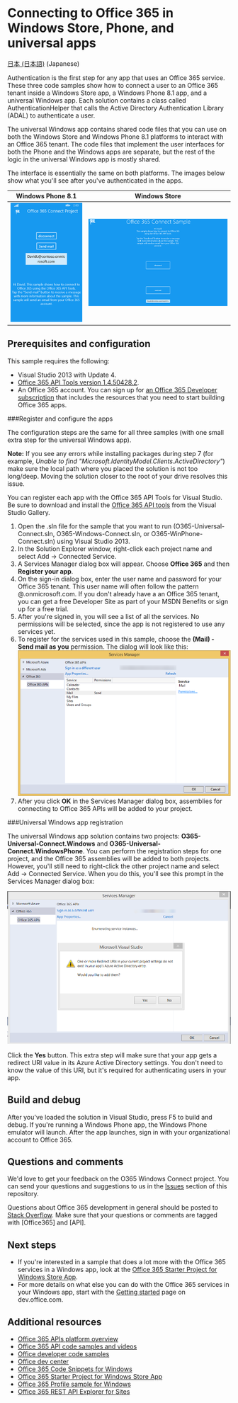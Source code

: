 # Connecting to Office 365 in Windows Store, Phone, and universal apps

[日本 (日本語)](https://github.com/OfficeDev/O365-Win-Connect/blob/master/loc/Readme-ja.md) (Japanese)

Authentication is the first step for any app that uses an Office 365 service. These three code samples show how to connect a user to an Office 365 tenant inside a Windows Store app, a Windows Phone 8.1 app, and a universal Windows app. Each solution contains a class called AuthenticationHelper that calls the Active Directory Authentication Library (ADAL) to authenticate a user.

The universal Windows app contains shared code files that you can use on both the Windows Store and Windows Phone 8.1 platforms to interact with an Office 365 tenant. The code files that implement the user interfaces for both the Phone and the Windows apps are separate, but the rest of the logic in the universal Windows app is mostly shared.

The interface is essentially the same on both platforms. The images below show what you'll see after you've authenticated in the apps.

**Windows Phone 8.1**  | **Windows Store**
------------- | -------------
![](/Readme-images/O365-Windows-Connect-PhoneUI.png "Windows Phone interface for the O365-WinPlatform-Connect sample")  | ![](/Readme-images/O365-Windows-Connect-WindowsUI.png "Windows Phone interface for the O365-WinPlatform-Connect sample")

## Prerequisites and configuration ##

This sample requires the following:  
  - Visual Studio 2013 with Update 4.  
  - [Office 365 API Tools version 1.4.50428.2](http://aka.ms/k0534n).  
  - An Office 365 account. You can sign up for [an Office 365 Developer subscription](http://aka.ms/ro9c62) that includes the resources that you need to start building Office 365 apps.
 
###Register and configure the apps

The configuration steps are the same for all three samples (with one small extra step for the universal Windows app).

**Note:** If you see any errors while installing packages during step 7 (for example, *Unable to find "Microsoft.IdentityModel.Clients.ActiveDirectory"*) make sure the local path where you placed the solution is not too long/deep. Moving the solution closer to the root of your drive resolves this issue.

You can register each app with the Office 365 API Tools for Visual Studio. Be sure to download and install the [Office 365 API tools](http://aka.ms/k0534n) from the Visual Studio Gallery.

   1. Open the .sln file for the sample that you want to run (O365-Universal-Connect.sln, O365-Windows-Connect.sln, or O365-WinPhone-Connect.sln) using Visual Studio 2013.
   2. In the Solution Explorer window, right-click each project name and select Add -> Connected Service.
   3. A Services Manager dialog box will appear. Choose **Office 365** and then **Register your app**.
   4. On the sign-in dialog box, enter the user name and password for your Office 365 tenant. This user name will often follow the pattern <your-name>@<tenant-name>.onmicrosoft.com. If you don't already have a an Office 365 tenant, you can get a free Developer Site as part of your MSDN Benefits or sign up for a free trial.
   5. After you're signed in, you will see a list of all the services. No permissions will be selected, since the app is not registered to use any services yet. 
   6. To register for the services used in this sample, choose the **(Mail) - Send mail as you** permission. The dialog will look like this:
![](/Readme-images/O365-Windows-Connect-ServicesManager.png "Windows Phone interface for the O365-WinPlatform-Connect sample")
   7. After you click **OK** in the Services Manager dialog box, assemblies for connecting to Office 365 APIs will be added to your project. 

###Universal Windows app registration

The universal Windows app solution contains two projects: **O365-Universal-Connect.Windows** and **O365-Universal-Connect.WindowsPhone**. You can perform the registration steps for one project, and the Office 365 assemblies will be added to both projects. However, you'll still need to right-click the other project name and select Add -> Connected Service. When you do this, you'll see this prompt in the Services Manager dialog box:

![](/Readme-images/O365-Windows-Connect-ServicesManager2.png "Windows Phone interface for the O365-WinPlatform-Connect sample")

Click the **Yes** button. This extra step will make sure that your app gets a redirect URI value in its Azure Active Directory settings. You don't need to know the value of this URI, but it's required for authenticating users in your app.

## Build and debug ##

After you've loaded the solution in Visual Studio, press F5 to build and debug. If you're running a Windows Phone app, the Windows Phone emulator will launch. After the app launches, sign in with your organizational account to Office 365.

## Questions and comments

We'd love to get your feedback on the O365 Windows Connect project. You can send your questions and suggestions to us in the [Issues](https://github.com/OfficeDev/O365-Win-Connect/issues) section of this repository.

Questions about Office 365 development in general should be posted to [Stack Overflow](http://stackoverflow.com/questions/tagged/Office365+API). Make sure that your questions or comments are tagged with [Office365] and [API].

## Next steps ##

- If you're interested in a sample that does a lot more with the Office 365 services in a Windows app, look at the [Office 365 Starter Project for Windows Store App](https://github.com/OfficeDev/O365-Windows-Start).
- For more details on what else you can do with the Office 365 services in your Windows app, start with the [Getting started](http://dev.office.com/getting-started) page on dev.office.com.

## Additional resources ##

- [Office 365 APIs platform overview](https://msdn.microsoft.com/office/office365/howto/platform-development-overview)
- [Office 365 API code samples and videos](https://msdn.microsoft.com/office/office365/howto/starter-projects-and-code-samples)
- [Office developer code samples](http://dev.office.com/code-samples)
- [Office dev center](http://dev.office.com/)
- [Office 365 Code Snippets for Windows](https://github.com/OfficeDev/O365-Win-Snippets)
- [Office 365 Starter Project for Windows Store App](https://github.com/OfficeDev/O365-Windows-Start)
- [Office 365 Profile sample for Windows](https://github.com/OfficeDev/O365-Win-Profile)
- [Office 365 REST API Explorer for Sites](https://github.com/OfficeDev/Office-365-REST-API-Explorer)
